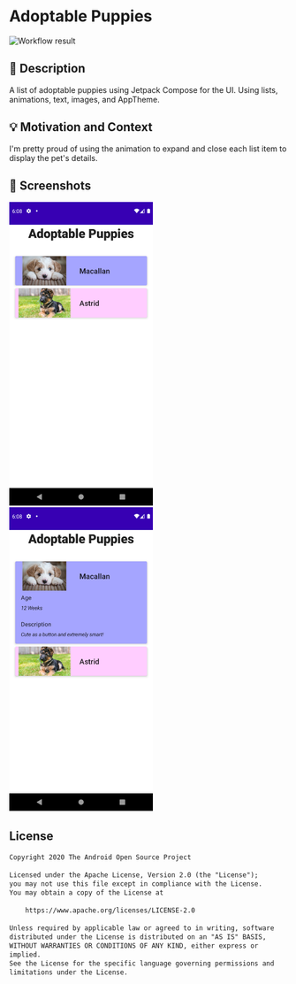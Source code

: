 # Adoptable Puppies

<!--- Replace <OWNER> with your Github Username and <REPOSITORY> with the name of your repository. -->
<!--- You can find both of these in the url bar when you open your repository in github. -->
![Workflow result](https://github.com/ascheetz/Compose-Dev-Challenge-W1/workflows/Check/badge.svg)


## :scroll: Description
A list of adoptable puppies using Jetpack Compose for the UI. Using lists, animations, text, images, and AppTheme.


## :bulb: Motivation and Context
<!--- Optionally point readers to interesting parts of your submission. -->
<!--- What are you especially proud of? -->
I'm pretty proud of using the animation to expand and close each list item to display the pet's details.


## :camera_flash: Screenshots
<!-- You can add more screenshots here if you like -->
<img src="/results/screenshot_1.png" width="260">&emsp;<img src="/results/screenshot_2.png" width="260">

## License
```
Copyright 2020 The Android Open Source Project

Licensed under the Apache License, Version 2.0 (the "License");
you may not use this file except in compliance with the License.
You may obtain a copy of the License at

    https://www.apache.org/licenses/LICENSE-2.0

Unless required by applicable law or agreed to in writing, software
distributed under the License is distributed on an "AS IS" BASIS,
WITHOUT WARRANTIES OR CONDITIONS OF ANY KIND, either express or implied.
See the License for the specific language governing permissions and
limitations under the License.
```